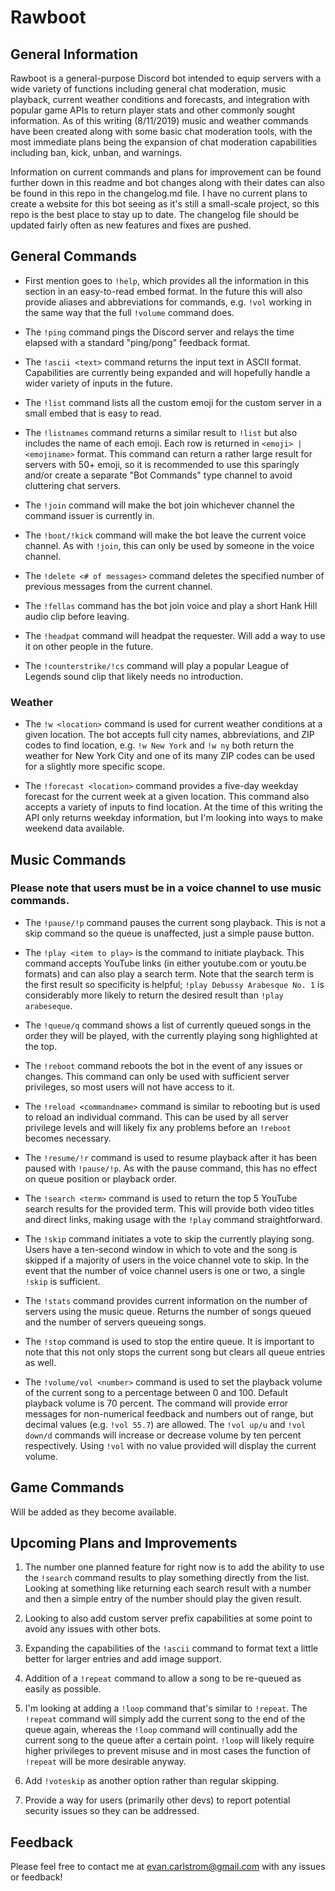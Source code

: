 # Rawboot

## General Information

Rawboot is a general-purpose Discord bot intended to equip servers with a wide variety of functions including general chat moderation, music playback, current weather conditions and forecasts, and integration with popular game APIs to return player stats and other commonly sought information. As of this writing (8/11/2019) music and weather commands have been created along with some basic chat moderation tools, with the most immediate plans being the expansion of chat moderation capabilities including ban, kick, unban, and warnings.

Information on current commands and plans for improvement can be found further down in this readme and bot changes along with their dates can also be found in this repo in the changelog.md file. I have no current plans to create a website for this bot seeing as it's still a small-scale project, so this repo is the best place to stay up to date. The changelog file should be updated fairly often as new features and fixes are pushed.

## General Commands

- First mention goes to `!help`, which provides all the information in this section in an easy-to-read embed format. In the future this will also provide aliases and abbreviations for commands, e.g. `!vol` working in the same way that the full `!volume` command does.

- The `!ping` command pings the Discord server and relays the time elapsed with a standard "ping/pong" feedback format.

- The `!ascii <text>` command returns the input text in ASCII format. Capabilities are currently being expanded and will hopefully handle a wider variety of inputs in the future.

- The `!list` command lists all the custom emoji for the custom server in a small embed that is easy to read.

- The `!listnames` command returns a similar result to `!list` but also includes the name of each emoji. Each row is returned in `<emoji> | <emojiname>` format. This command can return a rather large result for servers with 50+ emoji, so it is recommended to use this sparingly and/or create a separate "Bot Commands" type channel to avoid cluttering chat servers.

- The `!join` command will make the bot join whichever channel the command issuer is currently in.

- The `!boot/!kick` command will make the bot leave the current voice channel. As with `!join`, this can only be used by someone in the voice channel.

- The `!delete <# of messages>` command deletes the specified number of previous messages from the current channel.

- The `!fellas` command has the bot join voice and play a short Hank Hill audio clip before leaving.

- The `!headpat` command will headpat the requester. Will add a way to use it on other people in the future.

- The `!counterstrike/!cs` command will play a popular League of Legends sound clip that likely needs no introduction.

### Weather

- The `!w <location>` command is used for current weather conditions at a given location. The bot accepts full city names, abbreviations, and ZIP codes to find location, e.g. `!w New York` and `!w ny` both return the weather for New York City and one of its many ZIP codes can be used for a slightly more specific scope.

- The `!forecast <location>` command provides a five-day weekday forecast for the current week at a given location. This command also accepts a variety of inputs to find location. At the time of this writing the API only returns weekday information, but I'm looking into ways to make weekend data available.

## Music Commands

### Please note that users must be in a voice channel to use music commands.

- The `!pause/!p` command pauses the current song playback. This is not a skip command so the queue is unaffected, just a simple pause button.

- The `!play <item to play>` is the command to initiate playback. This command accepts YouTube links (in either youtube.com or youtu.be formats) and can also play a search term. Note that the search term is the first result so specificity is helpful; `!play Debussy Arabesque No. 1` is considerably more likely to return the desired result than `!play arabeseque`.

- The `!queue/q` command shows a list of currently queued songs in the order they will be played, with the currently playing song highlighted at the top.

- The `!reboot` command reboots the bot in the event of any issues or changes. This command can only be used with sufficient server privileges, so most users will not have access to it.

- The `!reload <commandname>` command is similar to rebooting but is used to reload an individual command. This can be used by all server privilege levels and will likely fix any problems before an `!reboot` becomes necessary.

- The `!resume/!r` command is used to resume playback after it has been paused with `!pause/!p`. As with the pause command, this has no effect on queue position or playback order.

- The `!search <term>` command is used to return the top 5 YouTube search results for the provided term. This will provide both video titles and direct links, making usage with the `!play` command straightforward.

- The `!skip` command initiates a vote to skip the currently playing song. Users have a ten-second window in which to vote and the song is skipped if a majority of users in the voice channel vote to skip. In the event that the number of voice channel users is one or two, a single `!skip` is sufficient.

- The `!stats` command provides current information on the number of servers using the music queue. Returns the number of songs queued and the number of servers queueing songs.

- The `!stop` command is used to stop the entire queue. It is important to note that this not only stops the current song but clears all queue entries as well.

- The `!volume/vol <number>` command is used to set the playback volume of the current song to a percentage between 0 and 100. Default playback volume is 70 percent. The command will provide error messages for non-numerical feedback and numbers out of range, but decimal values (e.g. `!vol 55.7`) are allowed. The `!vol up/u` and `!vol down/d` commands will increase or decrease volume by ten percent respectively. Using `!vol` with no value provided will display the current volume.

## Game Commands

Will be added as they become available.

## Upcoming Plans and Improvements

1. The number one planned feature for right now is to add the ability to use the `!search` command results to play something directly from the list. Looking at something like returning each search result with a number and then a simple entry of the number should play the given result.

2. Looking to also add custom server prefix capabilities at some point to avoid any issues with other bots.

3. Expanding the capabilities of the `!ascii` command to format text a little better for larger entries and add image support.

4. Addition of a `!repeat` command to allow a song to be re-queued as easily as possible.

5. I'm looking at adding a `!loop` command that's similar to `!repeat`. The `!repeat` command will simply add the current song to the end of the queue again, whereas the `!loop` command will continually add the current song to the queue after a certain point. `!loop` will likely require higher privileges to prevent misuse and in most cases the function of `!repeat` will be more desirable anyway.

6. Add `!voteskip` as another option rather than regular skipping.

7. Provide a way for users (primarily other devs) to report potential security issues so they can be addressed.

## Feedback

Please feel free to contact me at evan.carlstrom@gmail.com with any issues or feedback!